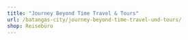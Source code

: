 ```yaml
---
title: "Journey Beyond Time Travel & Tours"
url: /batangas-city/journey-beyond-time-travel-und-tours/
shop: Reisebüro
---
```


